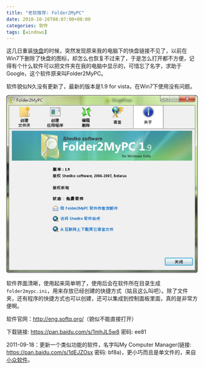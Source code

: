 ```yaml
---
title: "老软推荐: Folder2MyPC"
date: 2010-10-26T08:07:00+08:00
categories: 软件
tags: [windows]
---
```


这几日重装[快盘](http://k.wps.cn/register/?invite=v65m7m)的时候，突然发现原来我的电脑下的快盘链接不见了，以前在Win7下删除了快盘的图标，却怎么也恢复不过来了，于是怎么打开都不方便，记得有个什么软件可以把文件夹在我的电脑中显示的，可惜忘了名字，求助于Google，这个软件原来叫Folder2MyPC。

软件貌似N久没有更新了，最新的版本是1.9 for vista，在Win7下使用没有问题。

![](/uploads/2010/10/folder2mypc.jpg)<!--more-->

软件界面清晰，使用起来简单明了，使用后会在软件所在目录生成`folder2mypc.ini`，用来存放已经创建的快捷方式（姑且这么叫吧）。除了文件夹，还有程序的快捷方式也可以创建，还可以集成到控制面板里面，真的是非常方便啊。

软件官网：<http://eng.softq.org/>（貌似不能直接打开）

下载链接: https://pan.baidu.com/s/1mhJL5w8 密码: ee81

2011-09-18：更新一个类似功能的软件，名字叫My Computer Manager(链接: https://pan.baidu.com/s/1dEJZOsx 密码: bf8a)，更小巧而且是单文件的，来自[小众软件](http://www.appinn.com/my-computer-manager/)。
